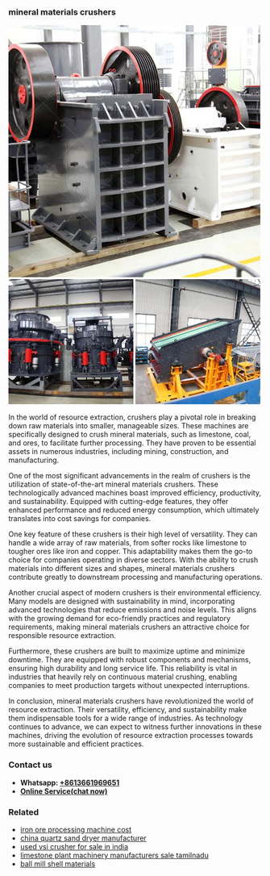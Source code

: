 <h3>mineral materials crushers</h3><img src='1708322715.jpg' alt=''><p>In the world of resource extraction, crushers play a pivotal role in breaking down raw materials into smaller, manageable sizes. These machines are specifically designed to crush mineral materials, such as limestone, coal, and ores, to facilitate further processing. They have proven to be essential assets in numerous industries, including mining, construction, and manufacturing.</p><p>One of the most significant advancements in the realm of crushers is the utilization of state-of-the-art mineral materials crushers. These technologically advanced machines boast improved efficiency, productivity, and sustainability. Equipped with cutting-edge features, they offer enhanced performance and reduced energy consumption, which ultimately translates into cost savings for companies.</p><p>One key feature of these crushers is their high level of versatility. They can handle a wide array of raw materials, from softer rocks like limestone to tougher ores like iron and copper. This adaptability makes them the go-to choice for companies operating in diverse sectors. With the ability to crush materials into different sizes and shapes, mineral materials crushers contribute greatly to downstream processing and manufacturing operations.</p><p>Another crucial aspect of modern crushers is their environmental efficiency. Many models are designed with sustainability in mind, incorporating advanced technologies that reduce emissions and noise levels. This aligns with the growing demand for eco-friendly practices and regulatory requirements, making mineral materials crushers an attractive choice for responsible resource extraction.</p><p>Furthermore, these crushers are built to maximize uptime and minimize downtime. They are equipped with robust components and mechanisms, ensuring high durability and long service life. This reliability is vital in industries that heavily rely on continuous material crushing, enabling companies to meet production targets without unexpected interruptions.</p><p>In conclusion, mineral materials crushers have revolutionized the world of resource extraction. Their versatility, efficiency, and sustainability make them indispensable tools for a wide range of industries. As technology continues to advance, we can expect to witness further innovations in these machines, driving the evolution of resource extraction processes towards more sustainable and efficient practices.</p><h3>Contact us</h3><ul><li><strong>Whatsapp:&nbsp;<a href="https://wa.me/8613661969651">+8613661969651</a></strong></li><li><a href="https://swt.shibang-china.com/?git&amp;zhl&amp;mineral materials crushers"><strong>Online Service(chat now)</strong></a></li></ul><h3>Related</h3><ul><li><a href='iron ore processing machine cost.md'>iron ore processing machine cost</a></li><li><a href='china quartz sand dryer manufacturer.md'>china quartz sand dryer manufacturer</a></li><li><a href='used vsi crusher for sale in india.md'>used vsi crusher for sale in india</a></li><li><a href='limestone plant machinery manufacturers sale tamilnadu.md'>limestone plant machinery manufacturers sale tamilnadu</a></li><li><a href='ball mill shell materials.md'>ball mill shell materials</a></li></ul>